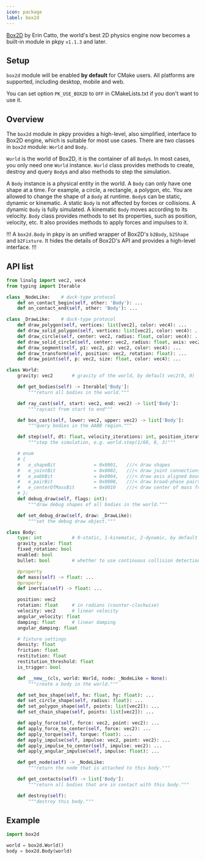 ```yaml
---
icon: package
label: box2d
---
```


[Box2D](https://box2d.org/) by Erin Catto, the world's best 2D physics engine now becomes a built-in module in pkpy `v1.1.3` and later.

## Setup

`box2d` module will be enabled **by default** for CMake users.
All platforms are supported, including desktop, mobile and web.

You can set option `PK_USE_BOX2D` to `OFF` in CMakeLists.txt
if you don't want to use it.

## Overview

The `box2d` module in pkpy provides a high-level, also simplified, interface to Box2D engine, which is suitable for most use cases.
There are two classes in `box2d` module: `World` and `Body`.

`World` is the world of Box2D, it is the container of all `Body`s.
In most cases, you only need one `World` instance.
`World` class provides methods to create, destroy and query `Body`s
and also methods to step the simulation.

A `Body` instance is a physical entity in the world.
A `Body` can only have one shape at a time.
For example, a circle, a rectangle, a polygon, etc.
You are allowed to change the shape of a `Body` at runtime.
`Body`s can be static, dynamic or kinematic.
A static `Body` is not affected by forces or collisions.
A dynamic `Body` is fully simulated.
A kinematic `Body` moves according to its velocity.
`Body` class provides methods to set its properties, such as position, velocity, etc.
It also provides methods to apply forces and impulses to it.

!!!
A `box2d.Body` in pkpy is an unified wrapper of Box2D's `b2Body`,
`b2Shape` and `b2Fixture`.
It hides the details of Box2D's API and provides a high-level interface.
!!!

## API list

```python
from linalg import vec2, vec4
from typing import Iterable

class _NodeLike:    # duck-type protocol
    def on_contact_begin(self, other: 'Body'): ...
    def on_contact_end(self, other: 'Body'): ...

class _DrawLike:    # duck-type protocol
    def draw_polygon(self, vertices: list[vec2], color: vec4): ...
    def draw_solid_polygon(self, vertices: list[vec2], color: vec4): ...
    def draw_circle(self, center: vec2, radius: float, color: vec4): ...
    def draw_solid_circle(self, center: vec2, radius: float, axis: vec2, color: vec4): ...
    def draw_segment(self, p1: vec2, p2: vec2, color: vec4): ...
    def draw_transform(self, position: vec2, rotation: float): ...
    def draw_point(self, p: vec2, size: float, color: vec4): ...

class World:
    gravity: vec2       # gravity of the world, by default vec2(0, 0)

    def get_bodies(self) -> Iterable['Body']:
        """return all bodies in the world."""

    def ray_cast(self, start: vec2, end: vec2) -> list['Body']:
        """raycast from start to end"""

    def box_cast(self, lower: vec2, upper: vec2) -> list['Body']:
        """query bodies in the AABB region."""

    def step(self, dt: float, velocity_iterations: int, position_iterations: int) -> None:
        """step the simulation, e.g. world.step(1/60, 8, 3)"""

	# enum
	# {
	# 	e_shapeBit				= 0x0001,	///< draw shapes
	# 	e_jointBit				= 0x0002,	///< draw joint connections
	# 	e_aabbBit				= 0x0004,	///< draw axis aligned bounding boxes
	# 	e_pairBit				= 0x0008,	///< draw broad-phase pairs
	# 	e_centerOfMassBit		= 0x0010	///< draw center of mass frame
	# };
    def debug_draw(self, flags: int):
        """draw debug shapes of all bodies in the world."""

    def set_debug_draw(self, draw: _DrawLike):
        """set the debug draw object."""

class Body:
    type: int           # 0-static, 1-kinematic, 2-dynamic, by default 2
    gravity_scale: float
    fixed_rotation: bool
    enabled: bool
    bullet: bool        # whether to use continuous collision detection

    @property
    def mass(self) -> float: ...
    @property
    def inertia(self) -> float: ...

    position: vec2
    rotation: float     # in radians (counter-clockwise)
    velocity: vec2      # linear velocity
    angular_velocity: float
    damping: float      # linear damping
    angular_damping: float

    # fixture settings
    density: float
    friction: float
    restitution: float
    restitution_threshold: float
    is_trigger: bool

    def __new__(cls, world: World, node: _NodeLike = None):
        """create a body in the world."""

    def set_box_shape(self, hx: float, hy: float): ...
    def set_circle_shape(self, radius: float): ...
    def set_polygon_shape(self, points: list[vec2]): ...
    def set_chain_shape(self, points: list[vec2]): ...

    def apply_force(self, force: vec2, point: vec2): ...
    def apply_force_to_center(self, force: vec2): ...
    def apply_torque(self, torque: float): ...
    def apply_impulse(self, impulse: vec2, point: vec2): ...
    def apply_impulse_to_center(self, impulse: vec2): ...
    def apply_angular_impulse(self, impulse: float): ...

    def get_node(self) -> _NodeLike:
        """return the node that is attached to this body."""

    def get_contacts(self) -> list['Body']:
        """return all bodies that are in contact with this body."""

    def destroy(self):
        """destroy this body."""
```

## Example

```python
import box2d

world = box2d.World()
body = box2d.Body(world)
```